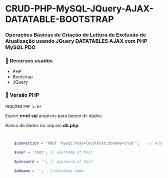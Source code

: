 # CRUD-PHP-MySQL-JQuery-AJAX-DATATABLE-BOOTSTRAP 

### Operações Básicas de Criação de Leitura de Exclusão de Atualização usando JQuery DATATABLES AJAX com PHP MySQL PDO

### :pushpin:  Recursos usados ​​
* PHP
* Bootstrap
* JQuery

### :pushpin: Versão PHP

requires ```PHP 5.6+```

Export **crud.sql** arquivos para banco de dados.

Banco de dados no arquivo **db.php**.

```php


	$connection = "PDO( 'mysql:host=localhost;dbname=crud'"; 	// Host Name
	
	$user = 'root'; // username of host
	
	$password = ''; // password of host
	
	$dbname = ''; 	//database name


```

